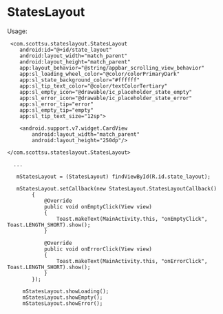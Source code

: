 # StatesLayout

Usage:  

     <com.scottsu.stateslayout.StatesLayout
        android:id="@+id/state_layout"
        android:layout_width="match_parent"
        android:layout_height="match_parent"
        app:layout_behavior="@string/appbar_scrolling_view_behavior"
        app:sl_loading_wheel_color="@color/colorPrimaryDark"
        app:sl_state_background_color="#ffffff"
        app:sl_tip_text_color="@color/textColorTertiary"
        app:sl_empty_icon="@drawable/ic_placeholder_state_empty"
        app:sl_error_icon="@drawable/ic_placeholder_state_error"
        app:sl_error_tip="error"
        app:sl_empty_tip="empty"
        app:sl_tip_text_size="12sp">

        <android.support.v7.widget.CardView
            android:layout_width="match_parent"
            android:layout_height="250dp"/>

    </com.scottsu.stateslayout.StatesLayout>
    
      ...
      
       mStatesLayout = (StatesLayout) findViewById(R.id.state_layout);
       
       mStatesLayout.setCallback(new StatesLayout.StatesLayoutCallback()
            {
                @Override
                public void onEmptyClick(View view)
                {
                    Toast.makeText(MainActivity.this, "onEmptyClick", Toast.LENGTH_SHORT).show();
                }

                @Override
                public void onErrorClick(View view)
                {
                    Toast.makeText(MainActivity.this, "onErrorClick", Toast.LENGTH_SHORT).show();
                }
            });
            
         mStatesLayout.showLoading();    
         mStatesLayout.showEmpty();    
         mStatesLayout.showError();
      
      
